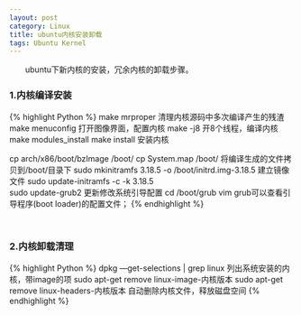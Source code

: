 ```yaml
---
layout: post
category: Linux
title: ubuntu内核安装卸载
tags: Ubuntu Kernel
---
```


&emsp;&emsp;ubuntu下新内核的安装，冗余内核的卸载步骤。

<!--more-->


### 1.内核编译安装

{% highlight Python %}
make mrproper 清理内核源码中多次编译产生的残渣
make menuconfig 打开图像界面，配置内核
make -j8 开8个线程，编译内核
make modules_install
make install 安装内核

cp arch/x86/boot/bzImage /boot/
cp System.map /boot/     将编译生成的文件拷贝到/boot/目录下 
sudo mkinitramfs 3.18.5 -o /boot/initrd.img-3.18.5 建立镜像文件
sudo update-initramfs -c -k 3.18.5     
sudo update-grub2     更新修改系统引导配置
cd /boot/grub
vim grub可以查看引导程序(boot loader)的配置文件；
{% endhighlight %}

<br />

### 2.内核卸载清理 

{% highlight Python %}
dpkg —get-selections | grep linux 列出系统安装的内核，带image的项
sudo apt-get remove linux-image-内核版本
sudo apt-get remove linux-headers-内核版本    自动删除内核文件，释放磁盘空间
{% endhighlight %}